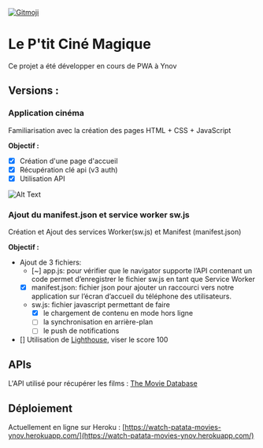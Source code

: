 <a href="https://gitmoji.dev">
  <img src="https://img.shields.io/badge/gitmoji-%20😜%20😍-FFDD67.svg?style=flat-square" alt="Gitmoji">
</a>

# Le P'tit Ciné Magique

Ce projet a été développer en cours de PWA à Ynov

## Versions :

### Application cinéma 

Familiarisation avec la création des pages HTML + CSS + JavaScript

**Objectif :**
- [X] Création d'une page d'accueil
- [X] Récupération clé api (v3 auth)
- [X] Utilisation API

![Alt Text](./versions/1/site1.gif)

### Ajout du manifest.json et service worker sw.js 

Création et Ajout des services Worker(sw.js) et Manifest (manifest.json)

**Objectif :**
- Ajout de 3 fichiers:
    - [~] app.js: pour vérifier que le navigator supporte l’API contenant un code permet d’enregistrer le fichier sw.js en tant que Service Worker 
    - [X] manifest.json: fichier json pour ajouter un raccourci vers notre application sur l’écran d’accueil du téléphone des utilisateurs.
    - sw.js: fichier javascript permettant de faire
        - [X] le chargement de contenu en mode hors ligne
        - [ ] la synchronisation en arrière-plan
        - [ ] le push de notifications
- [] Utilisation de [Lighthouse](https://developers.google.com/web/tools/lighthouse/), viser le score 100

## APIs

L'API utilisé pour récupérer les films :  [The Movie Database](https://www.themoviedb.org/?language=fr)

## Déploiement

Actuellement en ligne sur Heroku : [https://watch-patata-movies-ynov.herokuapp.com/](https://watch-patata-movies-ynov.herokuapp.com/)






